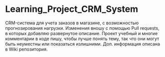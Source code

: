 # Learning_Project_CRM_System
CRM-система для учета заказов в магазине, с возможностью прогнозирования нагрузки.
Изменения вношу с помощью Pull requests, в которых добавляю развернутое описание.
Проект учебный и многие комментарии в коде пишу, чтобы лучше понять тему, так что они могут быть неуместны или показаться излишними.
Доп. информация описана в Wiki репозитория.

